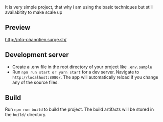 It is very simple project, that why i am using the basic techniques but still availabitity to make scale up
## Preview
http://nfq-phanqtien.surge.sh/

## Development server
- Create a .env file in the root directory of your project like `.env.sample`
- Run `npm run start or yarn start` for a dev server. Navigate to `http://localhost:8080/`. The app will automatically reload if you change any of the source files.

## Build
Run `npm run build` to build the project. The build artifacts will be stored in the `build/` directory.


